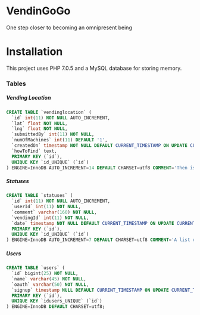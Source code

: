 # VendinGoGo
One step closer to becoming an omnipresent being

# Installation
This project uses PHP 7.0.5 and a MySQL database for storing memory.

### Tables
##### Vending Location
```SQL
CREATE TABLE `vendinglocation` (
  `id` int(11) NOT NULL AUTO_INCREMENT,
  `lat` float NOT NULL,
  `lng` float NOT NULL,
  `submittedBy` int(11) NOT NULL,
  `numOfMachines` int(11) DEFAULT '1',
  `createdOn` timestamp NOT NULL DEFAULT CURRENT_TIMESTAMP ON UPDATE CURRENT_TIMESTAMP,
  `howToFind` text,
  PRIMARY KEY (`id`),
  UNIQUE KEY `id_UNIQUE` (`id`)
) ENGINE=InnoDB AUTO_INCREMENT=14 DEFAULT CHARSET=utf8 COMMENT='Then is meant to represent a Vending Machine Location';
```
##### Statuses
```SQL
CREATE TABLE `statuses` (
  `id` int(11) NOT NULL AUTO_INCREMENT,
  `userId` int(11) NOT NULL,
  `comment` varchar(160) NOT NULL,
  `vendingId` int(11) NOT NULL,
  `date` timestamp NOT NULL DEFAULT CURRENT_TIMESTAMP ON UPDATE CURRENT_TIMESTAMP,
  PRIMARY KEY (`id`),
  UNIQUE KEY `id_UNIQUE` (`id`)
) ENGINE=InnoDB AUTO_INCREMENT=7 DEFAULT CHARSET=utf8 COMMENT='A list of statuses submitted by users';
```
##### Users
```SQL
CREATE TABLE `users` (
  `id` bigint(25) NOT NULL,
  `name` varchar(45) NOT NULL,
  `oauth` varchar(50) NOT NULL,
  `signup` timestamp NULL DEFAULT CURRENT_TIMESTAMP ON UPDATE CURRENT_TIMESTAMP,
  PRIMARY KEY (`id`),
  UNIQUE KEY `idusers_UNIQUE` (`id`)
) ENGINE=InnoDB DEFAULT CHARSET=utf8;
```
